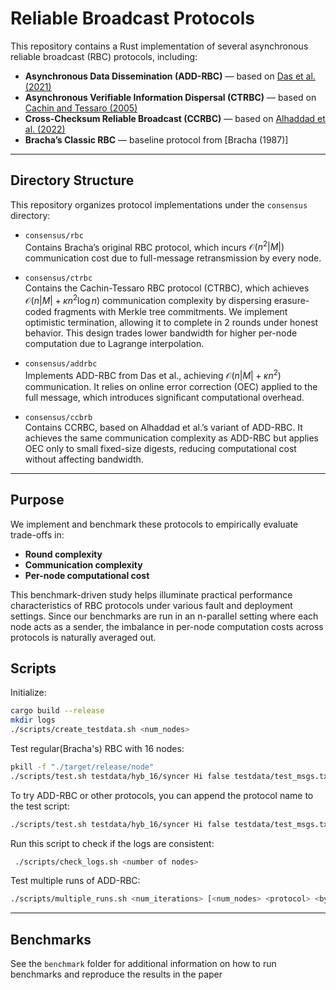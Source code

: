 # Reliable Broadcast Protocols

This repository contains a Rust implementation of several asynchronous reliable broadcast (RBC) protocols, including:

- **Asynchronous Data Dissemination (ADD-RBC)** — based on [Das et al. (2021)](https://eprint.iacr.org/2021/777.pdf)
- **Asynchronous Verifiable Information Dispersal (CTRBC)** — based on [Cachin and Tessaro (2005)](https://homes.cs.washington.edu/~tessaro/papers/dds.pdf)
- **Cross-Checksum Reliable Broadcast (CCRBC)** — based on [Alhaddad et al. (2022)](https://eprint.iacr.org/2022/776.pdf)
- **Bracha’s Classic RBC** — baseline protocol from [Bracha (1987)]

---

## Directory Structure

This repository organizes protocol implementations under the `consensus` directory:

- `consensus/rbc`  
  Contains Bracha’s original RBC protocol, which incurs $\mathcal{O}(n^2 |M|)$ communication cost due to full-message retransmission by every node.

- `consensus/ctrbc`  
  Contains the Cachin-Tessaro RBC protocol (CTRBC), which achieves $\mathcal{O}(n |M| + \kappa n^2 \log n)$ communication complexity by dispersing erasure-coded fragments with Merkle tree commitments. We implement optimistic termination, allowing it to complete in 2 rounds under honest behavior. This design trades lower bandwidth for higher per-node computation due to Lagrange interpolation.

- `consensus/addrbc`  
  Implements ADD-RBC from Das et al., achieving $\mathcal{O}(n |M| + \kappa n^2)$ communication. It relies on online error correction (OEC) applied to the full message, which introduces significant computational overhead.

- `consensus/ccbrb`  
  Contains CCRBC, based on Alhaddad et al.’s variant of ADD-RBC. It achieves the same communication complexity as ADD-RBC but applies OEC only to small fixed-size digests, reducing computational cost without affecting bandwidth.

---

## Purpose

We implement and benchmark these protocols to empirically evaluate trade-offs in:

- **Round complexity**
- **Communication complexity**
- **Per-node computational cost**

This benchmark-driven study helps illuminate practical performance characteristics of RBC protocols under various fault and deployment settings. Since our benchmarks are run in an n-parallel setting where each node acts as a sender, the imbalance in per-node computation costs across protocols is naturally averaged out.


## Scripts

Initialize:
```bash
cargo build --release
mkdir logs
./scripts/create_testdata.sh <num_nodes>
```

Test regular(Bracha's) RBC with 16 nodes:
```bash
pkill -f "./target/release/node" 
./scripts/test.sh testdata/hyb_16/syncer Hi false testdata/test_msgs.txt rbc 16
```

To try ADD-RBC or other protocols, you can append the protocol name to the test script:
```bash
./scripts/test.sh testdata/hyb_16/syncer Hi false testdata/test_msgs.txt addrbc 16
```

Run this script to check if the logs are consistent:
```bash
 ./scripts/check_logs.sh <number of nodes>
```

Test multiple runs of ADD-RBC: 
```bash
./scripts/multiple_runs.sh <num_iterations> [<num_nodes> <protocol> <byzantine>]
```

---

## Benchmarks

See the `benchmark` folder for additional information on how to run benchmarks and reproduce the results in the paper
